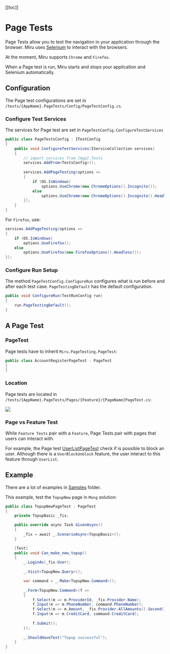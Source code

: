 <!-- 
Page Tests
  what is it? [OK]
  selenium: firefox, chrome [OK]
  run: start server, start selenium [OK]
Configuration
  configure test services [OK]
    browsers [OK]
  configure run
A Page Test
  : pagetest [OK]
  location [OK]
  feature vs page
     e.g. active inactive user
  TODO: what to test: UI, visit links, form, text
TODO: Navigating
TODO: Assert
TODO: Running
TODO: Failed Tests
  screenshot, html, url
-->

[[toc]]

# Page Tests

Page Tests allow you to test the navigation in your application through the browser. Miru uses [Selenium](https://www.selenium.dev/) to interact with the browsers.

At the moment, Miru supports `Chrome` and `Firefox`.

When a Page test is run, Miru starts and stops your application and Selenium automatically.

## Configuration

The Page test configurations are set in `/tests/{AppName}.PageTests/Config/PageTestConfig.cs`.

### Configure Test Services

The services for Page test are set in `PageTestConfig.ConfigureTestServices`

```csharp
public class PageTestsConfig : ITestConfig
{
    public void ConfigureTestServices(IServiceCollection services)
    {
        // import services from {App}.Tests
        services.AddFrom<TestsConfig>();
        
        services.AddPageTesting(options =>
        {
            if (OS.IsWindows)
                options.UseChrome(new ChromeOptions().Incognito());
            else
                options.UseChrome(new ChromeOptions().Incognito().Headless());
        });
    }
}
```

For `Firefox`, use:

```csharp
services.AddPageTesting(options =>
{
    if (OS.IsWindows)
        options.UseFirefox();
    else
        options.UseFirefox(new FirefoxOptions().Headless()); 
});
```

### Configure Run Setup

The method `PageTestConfig.ConfigureRun` configures what is run before and after each test case. `PageTestingDefault` has the default configuration.

```csharp
public void ConfigureRun(TestRunConfig run)
{
    run.PageTestingDefault();
}
```

## A Page Test

### PageTest

Page tests have to inherit `Miru.PageTesting.PageTest`:

```csharp
public class AccountRegisterPageTest : PageTest
{
}
```

### Location

Page tests are located in `/tests/{AppName}.PageTests/Pages/{Feature}/{PageName}PageTest.cs`:

![](/PageTests-Solution.png)

### Page vs Feature Test

While `Feature Tests` pair with a `Feature`, Page Tests pair with pages that users can interact with.

For example, the Page test [UserListPageTest](/samples/Mong/tests/Mong.PageTests/Pages/Admin/) check if is possible to block an user. Although there is a `UserBlockUnblock` feature, the user interact to this feature through `UserList`.

## Example

There are a lot of examples in [Samples](https://github.com/mirufx/miru/tree/master/samples) folder.

This example, test the `TopupNew` page in `Mong` solution:

```csharp
public class TopupNewPageTest : PageTest
{
    private TopupBasic _fix;

    public override async Task GivenAsync()
    {
        _fix = await _.ScenarioAsync<TopupBasic>();
    }

    [Test]
    public void Can_make_new_topup()
    {
        _.LoginAs(_fix.User);
        
        _.Visit<TopupNew.Query>();

        var command = _.Make<TopupNew.Command>();
        
        _.Form<TopupNew.Command>(f =>
        {
            f.Select(m => m.ProviderId, _fix.Provider.Name);
            f.Input(m => m.PhoneNumber, command.PhoneNumber);
            f.Select(m => m.Amount, _fix.Provider.AllAmounts().Second());
            f.Input(m => m.CreditCard, command.CreditCard);
            
            f.Submit();
        });
        
        _.ShouldHaveText("Topup successful");
    }
}
```

